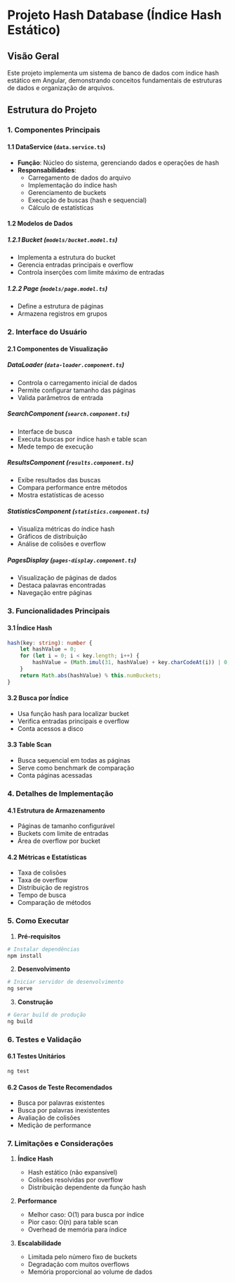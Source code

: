 # Projeto Hash Database (Índice Hash Estático)

## Visão Geral
Este projeto implementa um sistema de banco de dados com índice hash estático em Angular, demonstrando conceitos fundamentais de estruturas de dados e organização de arquivos.

## Estrutura do Projeto

### 1. Componentes Principais

#### 1.1 DataService (`data.service.ts`)
- **Função**: Núcleo do sistema, gerenciando dados e operações de hash
- **Responsabilidades**:
  - Carregamento de dados do arquivo
  - Implementação do índice hash
  - Gerenciamento de buckets
  - Execução de buscas (hash e sequencial)
  - Cálculo de estatísticas

#### 1.2 Modelos de Dados
##### 1.2.1 Bucket (`models/bucket.model.ts`)
- Implementa a estrutura do bucket
- Gerencia entradas principais e overflow
- Controla inserções com limite máximo de entradas

##### 1.2.2 Page (`models/page.model.ts`)
- Define a estrutura de páginas
- Armazena registros em grupos

### 2. Interface do Usuário

#### 2.1 Componentes de Visualização

##### DataLoader (`data-loader.component.ts`)
- Controla o carregamento inicial de dados
- Permite configurar tamanho das páginas
- Valida parâmetros de entrada

##### SearchComponent (`search.component.ts`)
- Interface de busca
- Executa buscas por índice hash e table scan
- Mede tempo de execução

##### ResultsComponent (`results.component.ts`)
- Exibe resultados das buscas
- Compara performance entre métodos
- Mostra estatísticas de acesso

##### StatisticsComponent (`statistics.component.ts`)
- Visualiza métricas do índice hash
- Gráficos de distribuição
- Análise de colisões e overflow

##### PagesDisplay (`pages-display.component.ts`)
- Visualização de páginas de dados
- Destaca palavras encontradas
- Navegação entre páginas

### 3. Funcionalidades Principais

#### 3.1 Índice Hash
```typescript
hash(key: string): number {
    let hashValue = 0;
    for (let i = 0; i < key.length; i++) {
        hashValue = (Math.imul(31, hashValue) + key.charCodeAt(i)) | 0;
    }
    return Math.abs(hashValue) % this.numBuckets;
}
```

#### 3.2 Busca por Índice
- Usa função hash para localizar bucket
- Verifica entradas principais e overflow
- Conta acessos a disco

#### 3.3 Table Scan
- Busca sequencial em todas as páginas
- Serve como benchmark de comparação
- Conta páginas acessadas

### 4. Detalhes de Implementação

#### 4.1 Estrutura de Armazenamento
- Páginas de tamanho configurável
- Buckets com limite de entradas
- Área de overflow por bucket

#### 4.2 Métricas e Estatísticas
- Taxa de colisões
- Taxa de overflow
- Distribuição de registros
- Tempo de busca
- Comparação de métodos

### 5. Como Executar

1. **Pré-requisitos**
```bash
# Instalar dependências
npm install
```

2. **Desenvolvimento**
```bash
# Iniciar servidor de desenvolvimento
ng serve
```

3. **Construção**
```bash
# Gerar build de produção
ng build
```

### 6. Testes e Validação

#### 6.1 Testes Unitários
```bash
ng test
```

#### 6.2 Casos de Teste Recomendados
- Busca por palavras existentes
- Busca por palavras inexistentes
- Avaliação de colisões
- Medição de performance

### 7. Limitações e Considerações

1. **Índice Hash**
   - Hash estático (não expansível)
   - Colisões resolvidas por overflow
   - Distribuição dependente da função hash

2. **Performance**
   - Melhor caso: O(1) para busca por índice
   - Pior caso: O(n) para table scan
   - Overhead de memória para índice

3. **Escalabilidade**
   - Limitada pelo número fixo de buckets
   - Degradação com muitos overflows
   - Memória proporcional ao volume de dados


